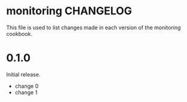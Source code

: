 # monitoring CHANGELOG

This file is used to list changes made in each version of the monitoring cookbook.

# 0.1.0

Initial release.

- change 0
- change 1


